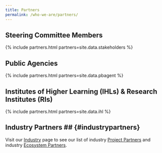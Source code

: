 ```yaml
---
title: Partners
permalink: /who-we-are/partners/
---
```

## Steering Committee Members  

{% include partners.html partners=site.data.stakeholders %}
  
## Public Agencies  

{% include partners.html partners=site.data.pbagent %}
  
## Institutes of Higher Learning (IHLs) & Research Institutes (RIs)

{% include partners.html partners=site.data.ihl %}
  
## Industry Partners  ## {#industrypartners}

Visit our [Industry](/industry/) page to see our list of industry [Project Partners](/industry/projparts/) and industry [Ecosystem Partners](/industry/ecoparts/).